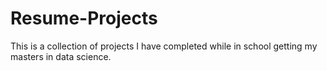 # Resume-Projects 
This is a collection of projects I have completed while in school getting my masters in data science.

